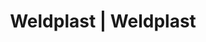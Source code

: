---
Filename: "eshop-products-variant107"
Link: "file:/Users/vinayakpatel/Downloads/www.weldplast.cz/eshop_products_compare/add/eshop-products-variant107"
product_name: "null"
product_id: "null"
title: "Weldplast | Weldplast"
product_desc: ""
product_specs: ""
product_downloads: ""
href: ""
p_desc_2: ""
accessories: ""
similar_products: ""
---